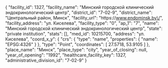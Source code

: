{
    "facility_id": 1327,
    "facility_name": "Минский городской клинический эндокринологический центр",
    "district_id": "7-02-9",
    "district_name": "Центральный район, Минск",
    "facility_url": "https:\/\/www.endominsk.by\/",
    "facility_address": "ул. Киселева",
    "facility_type": "0",
    "ap_1": "7",
    "name": "Минский городской клинический эндокринологический центр",
    "state": "private institution",
    "stats": [],
    "med_id": 10215700,
    "address": "ул. Киселева",
    "coord_x_y": {
        "crs": {
            "type": "name",
            "properties": {
                "name": "EPSG:4326"
            }
        },
        "type": "Point",
        "coordinates": [
            27.5718,
            53.9105
        ]
    },
    "place_name": "Минск",
    "place_type": "city",
    "year_of_closing": null,
    "year_of_opening": "1992",
    "healthcare_facility_key": 1327,
    "administrative_division_id": "7-02-9"
}
